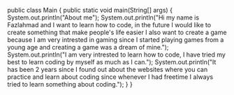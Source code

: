 public class Main {
  public static void main(String[] args) {
    System.out.println("About me");
    System.out.println("Hi my name is Fazlahmad and I want to learn how to code, in the future I would like to create something that make people's life easier I also want to create a game because I am very intrested in gaming since I started playing games from a young age and creating a game was a dream of mine.");
    System.out.println("I am very intrested to learn how to code, I have tried my best to learn coding by myself as much as I can.");
    System.out.println("It has been 2 years since I found out about the websites where you can practice and learn about coding since whenever I had freetime I always tried to learn something about coding.");
    }
    }
